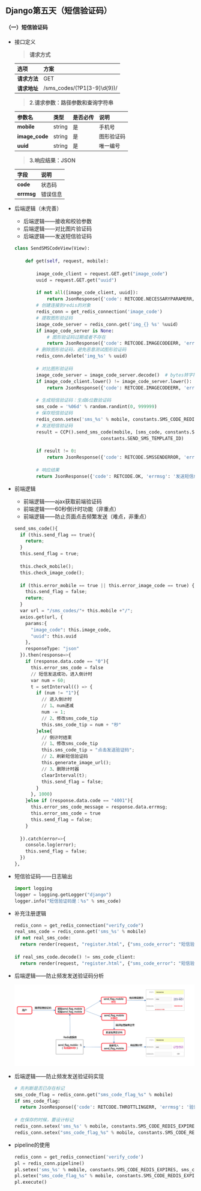 ## Django第五天（短信验证码）

#### （一）短信验证码

- 接口定义

  > **请求方式**

  | 选项         | 方案                                |
  | ------------ | ----------------------------------- |
  | **请求方法** | GET                                 |
  | **请求地址** | /sms_codes/(?P<mobile>1[3-9]\d{9})/ |

  > **2.请求参数：路径参数和查询字符串**

  | 参数名         | 类型   | 是否必传 | 说明       |
  | -------------- | ------ | -------- | ---------- |
  | **mobile**     | string | 是       | 手机号     |
  | **image_code** | string | 是       | 图形验证码 |
  | **uuid**       | string | 是       | 唯一编号   |

  > **3.响应结果：JSON**

  | 字段       | 说明     |
  | ---------- | -------- |
  | **code**   | 状态码   |
  | **errmsg** | 错误信息 |

- 后端逻辑（未完善）

  - 后端逻辑——接收和校验参数
  - 后端逻辑——对比图片验证码
  - 后端逻辑——发送短信验证码

  ```python
  class SendSMSCodeView(View):
  
      def get(self, request, mobile):
  
          image_code_client = request.GET.get("image_code")
          uuid = request.GET.get("uuid")
  
          if not all([image_code_client, uuid]):
              return JsonResponse({'code': RETCODE.NECESSARYPARAMERR, 'errmsg': '缺少必传参数'})
          # 创建连接到redis的对象
          redis_conn = get_redis_connection('image_code')
          # 提取图形验证码
          image_code_server = redis_conn.get('img_{} %s' %uuid）
          if image_code_server is None:
              # 图形验证码过期或者不存在
              return JsonResponse({'code': RETCODE.IMAGECODEERR, 'errmsg': '图形验证码失效'})
          # 删除图形验证码，避免恶意测试图形验证码
          redis_conn.delete('img_%s' % uuid)
  
          # 对比图形验证码
          image_code_server = image_code_server.decode()  # bytes转字符串
          if image_code_client.lower() != image_code_server.lower():  # 转小写后比较
              return JsonResponse({'code': RETCODE.IMAGECODEERR, 'errmsg': '输入图形验证码有误'})
  
          # 生成短信验证码：生成6位数验证码
          sms_code = '%06d' % random.randint(0, 999999)
          # 保存短信验证码
          redis_conn.setex('sms_%s' % mobile, constants.SMS_CODE_REDIS_EXPIRES, sms_code)
          # 发送短信验证码
          result = CCP().send_sms_code(mobile, [sms_code, constants.SMS_CODE_REDIS_EXPIRES // 60],
                                  constants.SEND_SMS_TEMPLATE_ID)
  
          if result != 0:
              return JsonResponse({'code': RETCODE.SMSSENDERROR, 'errmsg': '验证码发送失败'})
  
          # 响应结果
          return JsonResponse({'code': RETCODE.OK, 'errmsg': '发送短信成功'})
  ```

- 前端逻辑

  - 前端逻辑——ajax获取前端验证码
  - 前端逻辑——60秒倒计时功能（非重点）
  - 前端逻辑——防止页面点击频繁发送（难点，非重点）

  ```python
  send_sms_code(){
    if (this.send_flag == true){
      return;
    }
    this.send_flag = true;
  
    this.check_mobile();
    this.check_image_code();
  
    if (this.error_mobile == true || this.error_image_code == true) {
      this.send_flag = false;
      return;
    }
    var url = "/sms_codes/"+ this.mobile +"/";
    axios.get(url, {
      params:{
        "image_code": this.image_code,
        "uuid": this.uuid
      },
      responseType: "json"
    }).then(response=>{
      if (response.data.code == "0"){
        this.error_sms_code = false
        // 短信发送成功，进入倒计时
        var num = 60;
        t = setInterval(() => {
          if (num != "1"){
            // 进入倒计时
            // 1、num递减
            num -= 1;
            // 2、修改sms_code_tip
            this.sms_code_tip = num + "秒"
          }else{
            // 倒计时结束
            // 1、修改sms_code_tip
            this.sms_code_tip = "点击发送验证码";
            // 2、刷新短信验证码
            this.generate_image_url();
            // 3、删除计时器
            clearInterval(t);
            this.send_flag = false;
          }
        }, 1000)
      }else if (response.data.code == "4001"){
        this.error_sms_code_message = response.data.errmsg;
        this.error_sms_code = true
        this.send_flag = false;
      }
  
    }).catch(error=>{
      console.log(error);
      this.send_flag = false;
    })
  },
  ```

- 短信验证码——日志输出

  ```python
  import logging
  logger = logging.getLogger("django")
  logger.info("短信验证码是：%s" % sms_code)
  ```

- 补充注册逻辑

  ```python
  redis_conn = get_redis_connection("verify_code")
  real_sms_code = redis_conn.get('sms_%s' % mobile)
  if not real_sms_code:
    return render(request, "register.html", {"sms_code_error": "短信验证码已过期"})
  
  if real_sms_code.decode() != sms_code_client:
    return render(request, "register.html", {"sms_code_error": "短信验证码输入有误"})
  ```

- 后端逻辑——防止频发发送验证码分析

  ![8](img/8.png)

- 后端逻辑——防止频发发送验证码实现

  ```python
  # 先判断是否已存在标记
  sms_code_flag = redis_conn.get("sms_code_flag_%s" % mobile)
  if sms_code_flag:
    return JsonResponse({'code': RETCODE.THROTTLINGERR, 'errmsg': '验证码获取频繁'})
      
  # 在保存的时候，要设计标记
  redis_conn.setex('sms_%s' % mobile, constants.SMS_CODE_REDIS_EXPIRES, sms_code)
  redis_conn.setex("sms_code_flag_%s" % mobile, constants.SMS_CODE_REDIS_EXPIRES, 1)
  ```

- pipeline的使用

  ```python
  redis_conn = get_redis_connection('verify_code')
  pl = redis_conn.pipeline()
  pl.setex('sms_%s' % mobile, constants.SMS_CODE_REDIS_EXPIRES, sms_code)
  pl.setex("sms_code_flag_%s" % mobile, constants.SMS_CODE_REDIS_EXPIRES, 1)
  pl.execute()
  ```
